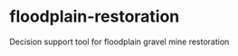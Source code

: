 floodplain-restoration
======================

Decision support tool for floodplain gravel mine restoration
